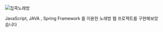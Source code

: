 ![집콕노래방](https://user-images.githubusercontent.com/70628637/167777750-ec365c08-8fd3-4865-89cb-1f1837555cdf.png)

JavaScript, JAVA , Spring Framework 를 이용한 노래방 웹 프로젝트를 구현해보았습니다
